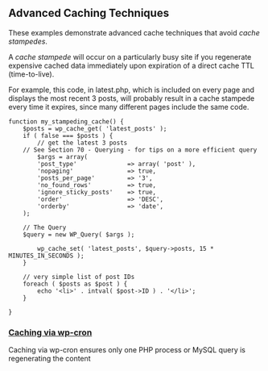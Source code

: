 Advanced Caching Techniques
---------------------------

These examples demonstrate advanced cache techniques that avoid *cache stampedes*.

A *cache stampede* will occur on a particularly busy site if you regenerate expensive cached data immediately
upon expiration of a direct cache TTL (time-to-live).

For example, this code, in latest.php, which is included on every page and displays the most recent 3 posts,
will probably result in a cache stampede every time it expires, since many different pages include the same code.

```
function my_stampeding_cache() {
    $posts = wp_cache_get( 'latest_posts' );
    if ( false === $posts ) {
        // get the latest 3 posts
	// See Section 70 - Querying - for tips on a more efficient query
        $args = array(
		'post_type'              => array( 'post' ),
		'nopaging'               => true,
		'posts_per_page'         => '3',
		'no_found_rows'          => true,
		'ignore_sticky_posts'    => true,
		'order'                  => 'DESC',
		'orderby'                => 'date',
	);

	// The Query
	$query = new WP_Query( $args );

        wp_cache_set( 'latest_posts', $query->posts, 15 * MINUTES_IN_SECONDS );
    }

    // very simple list of post IDs
    foreach ( $posts as $post ) {
        echo '<li>' . intval( $post->ID ) . '</li>';
    }

}
```

### [Caching via wp-cron](cache-via-cron.php)
Caching via wp-cron ensures only one PHP process or MySQL query is regenerating the content